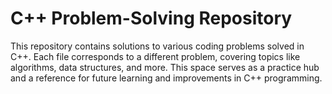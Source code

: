 # C++ Problem-Solving Repository
This repository contains solutions to various coding problems solved in C++. Each file corresponds to a different problem, covering topics like algorithms, data structures, and more.
This space serves as a practice hub and a reference for future learning and improvements in C++ programming.

